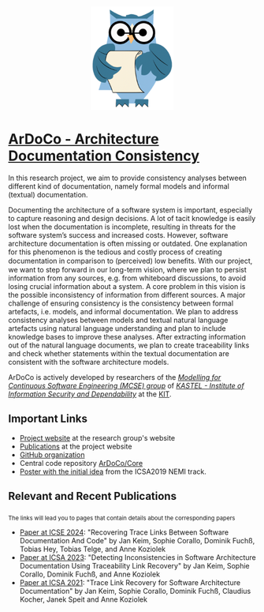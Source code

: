 <p align="center"> 
	<img alt="ArDoCo" src="logo.png" height="210"/>
</p>

# [ArDoCo - Architecture Documentation Consistency](https://github.com/ArDoCo)
In this research project, we aim to provide consistency analyses between different kind of documentation, namely formal models and informal (textual) documentation.

Documenting the architecture of a software system is important, especially to capture reasoning and design decisions. A lot of tacit knowledge is easily lost when the documentation is incomplete, resulting in threats for the software system’s success and increased costs. However, software architecture documentation is often missing or outdated. One explanation for this phenomenon is the tedious and costly process of creating documentation in comparison to (perceived) low beneﬁts. With our project, we want to step forward in our long-term vision, where we plan to persist information from any sources, e.g. from whiteboard discussions, to avoid losing crucial information about a system. A core problem in this vision is the possible inconsistency of information from different sources. A major challenge of ensuring consistency is the consistency between formal artefacts, i.e. models, and informal documentation. We plan to address consistency analyses between models and textual natural language artefacts using natural language understanding and plan to include knowledge bases to improve these analyses. After extracting information out of the natural language documents, we plan to create traceability links and check whether statements within the textual documentation are consistent with the software architecture models.

ArDoCo is actively developed by researchers of the _[Modelling for Continuous Software Engineering (MCSE) group](https://mcse.kastel.kit.edu)_ of _[KASTEL - Institute of Information Security and Dependability](https://kastel.kit.edu)_ at the [KIT](https://www.kit.edu).

## Important Links
- [Project website](https://mcse.kastel.kit.edu/Projects_ArDoCo.php) at the research group's website
- [Publications](https://mcse.kastel.kit.edu/Projects_ArDoCo.php?tab=%5B577%5D#tabpanel-577) at the project website
- [GitHub organization](https://github.com/ArDoCo)
- Central code repository [ArDoCo/Core](https://github.com/ArDoCo/Core)
- [Poster with the initial idea](./InitialPoster.md) from the ICSA2019 NEMI track.

## Relevant and Recent Publications
<sub> The links will lead you to pages that contain details about the corresponding papers </sub>
- [Paper at ICSE 2024](./c/icse24): "Recovering Trace Links Between Software Documentation And Code" by Jan Keim, Sophie Corallo, Dominik Fuchß, Tobias Hey, Tobias Telge, and Anne Koziolek
- [Paper at ICSA 2023](./c/icsa23): "Detecting Inconsistencies in Software Architecture Documentation Using Traceability Link Recovery" by Jan Keim, Sophie Corallo, Dominik Fuchß, and Anne Koziolek
- [Paper at ICSA 2021](./c/icsa21): "Trace Link Recovery for Software Architecture Documentation" by Jan Keim, Sophie Corallo, Dominik Fuchß, Claudius Kocher, Janek Speit and Anne Koziolek

